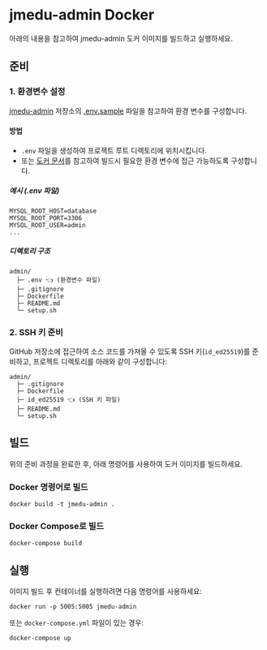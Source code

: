 # jmedu-admin Docker
아래의 내용을 참고하여 jmedu-admin 도커 이미지를 빌드하고 실행하세요.

## 준비

### 1. 환경변수 설정

[jmedu-admin](https://github.com/TreeNut-KR/jmedu-admin) 저장소의 [.env.sample](https://github.com/TreeNut-KR/jmedu-admin/blob/main/.env.example) 파일을 참고하여 환경 변수를 구성합니다.

#### 방법
- `.env` 파일을 생성하여 프로젝트 루트 디렉토리에 위치시킵니다.
- 또는 [도커 문서](https://docs.docker.com/compose/how-tos/environment-variables/set-environment-variables/)를 참고하여 빌드시 필요한 환경 변수에 접근 가능하도록 구성합니다.

##### 예시 (.env 파일)

```dotenv
MYSQL_ROOT_HOST=database
MYSQL_ROOT_PORT=3306
MYSQL_ROOT_USER=admin
...
```

##### 디렉토리 구조
```
admin/
  ├─ .env 👈 (환경변수 파일)
  ├─ .gitignore
  ├─ Dockerfile
  ├─ README.md
  └─ setup.sh
```

### 2. SSH 키 준비

GitHub 저장소에 접근하여 소스 코드를 가져올 수 있도록 SSH 키(`id_ed25519`)를 준비하고, 프로젝트 디렉토리를 아래와 같이 구성합니다:

```
admin/
  ├─ .gitignore
  ├─ Dockerfile
  ├─ id_ed25519 👈 (SSH 키 파일)
  ├─ README.md
  └─ setup.sh
```

## 빌드

위의 준비 과정을 완료한 후, 아래 명령어를 사용하여 도커 이미지를 빌드하세요.

### Docker 명령어로 빌드

```shell
docker build -t jmedu-admin .
```

### Docker Compose로 빌드

```shell
docker-compose build
```

## 실행

이미지 빌드 후 컨테이너를 실행하려면 다음 명령어를 사용하세요:

```shell
docker run -p 5005:5005 jmedu-admin
```

또는 `docker-compose.yml` 파일이 있는 경우:

```shell
docker-compose up
```